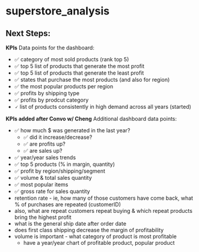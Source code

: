 # superstore_analysis

## Next Steps:

**KPIs**
Data points for the dashboard:
- ✅ category of most sold products (rank top 5)
- ✅ top 5 list of products that generate the most profit 
- ✅ top 5 list of products that generate the least profit
- ✅ states that purchase the most products (and also for region)
- ✅ the most popular products per region
- ✅ profits by shipping type
- ✅ profits by prodcut category
- 🗸 list of products consistently in high demand across all years (started)

**KPIs added after Convo w/ Cheng**
Additional dashboard data points:
- ✅ how much $ was generated in the last year?
    - ✅ did it increase/decrease?
    - ✅ are profits up?
    - ✅ are sales up?
- ✅ year/year sales trends
- ✅ top 5 products (% in margin, quantity)
- ✅ profit by region/shipping/segment
- ✅ volume & total sales quantity
- ✅ most popular items
- ✅ gross rate for sales quantity
- retention rate - ie, how many of those customers have come back, what % of purchases are repeated (customerID)
- also, what are repeat customers repeat buying & which repeat products bring the highest profit
- what is the general ship date after order date
- does first class shipping decrease the margin of profitability
- volume is important - what category of product is most profitable
    - have a year/year chart of profitable product, popular product


